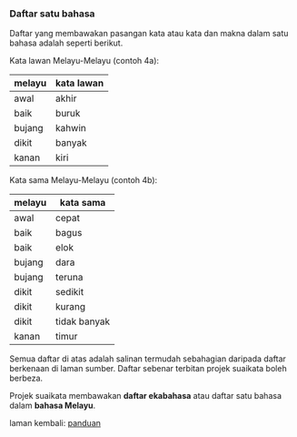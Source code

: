 ---
---

### Daftar satu bahasa

Daftar yang membawakan pasangan kata atau kata dan makna
dalam satu bahasa adalah seperti berikut.

Kata lawan Melayu-Melayu (contoh 4a):

| melayu | kata lawan |
| ------ | ---------- |
| awal   | akhir      |
| baik   | buruk      |
| bujang | kahwin     |
| dikit  | banyak     |
| kanan  | kiri       |

Kata sama Melayu-Melayu (contoh 4b):

| melayu | kata sama    |
| ------ | ------------ |
| awal   | cepat        |
| baik   | bagus        |
| baik   | elok         |
| bujang | dara         |
| bujang | teruna       |
| dikit  | sedikit      |
| dikit  | kurang       |
| dikit  | tidak banyak |
| kanan  | timur        |

Semua daftar di atas adalah salinan termudah sebahagian
daripada daftar berkenaan di laman sumber. Daftar sebenar
terbitan projek suaikata boleh berbeza.

Projek suaikata membawakan **daftar ekabahasa** atau daftar
satu bahasa dalam **bahasa Melayu**.

laman kembali: [panduan][0]

  [0]: ../index.md
